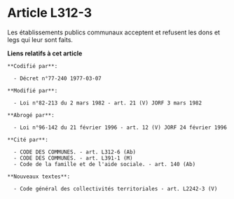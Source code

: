 # Article L312-3

Les établissements publics communaux acceptent et refusent les dons et legs qui leur sont faits.

**Liens relatifs à cet article**

	**Codifié par**:

	  - Décret n°77-240 1977-03-07

	**Modifié par**:

	  - Loi n°82-213 du 2 mars 1982 - art. 21 (V) JORF 3 mars 1982

	**Abrogé par**:

	  - Loi n°96-142 du 21 février 1996 - art. 12 (V) JORF 24 février 1996

	**Cité par**:

	  - CODE DES COMMUNES. - art. L312-6 (Ab)
	  - CODE DES COMMUNES. - art. L391-1 (M)
	  - Code de la famille et de l'aide sociale. - art. 140 (Ab)

	**Nouveaux textes**:

	  - Code général des collectivités territoriales - art. L2242-3 (V)
